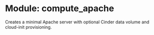 # Module: compute_apache

Creates a minimal Apache server with optional Cinder data volume and cloud-init provisioning.
